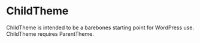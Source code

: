 ChildTheme
====================

ChildTheme is intended to be a barebones starting point for WordPress use. ChildTheme requires ParentTheme.
